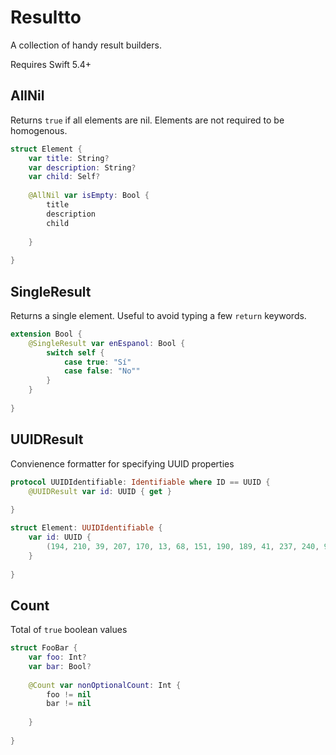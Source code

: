 # Resultto

A collection of handy result builders.

Requires Swift 5.4+


## AllNil

Returns `true` if all elements are nil. 
Elements are not required to be homogenous.

```swift
struct Element {
    var title: String?
    var description: String?
    var child: Self?
    
    @AllNil var isEmpty: Bool {
        title
        description
        child
        
    }
    
}

```

## SingleResult

Returns a single element. Useful to avoid typing a few `return` keywords.

```swift
extension Bool {
    @SingleResult var enEspanol: Bool {
        switch self {
            case true: "Sí"
            case false: "No""
        }
    }
    
}

```


## UUIDResult

Convienence formatter for specifying UUID properties

```swift
protocol UUIDIdentifiable: Identifiable where ID == UUID {
    @UUIDResult var id: UUID { get }
    
}

struct Element: UUIDIdentifiable {
    var id: UUID {
        (194, 210, 39, 207, 170, 13, 68, 151, 190, 189, 41, 237, 240, 95, 174, 248)
    }
    
}

```

## Count

Total of `true` boolean values 

```swift
struct FooBar {
    var foo: Int?
    var bar: Bool?
    
    @Count var nonOptionalCount: Int {
        foo != nil
        bar != nil
        
    }
    
}

```
